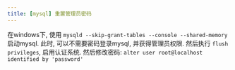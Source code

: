 ```yaml
---
title: [mysql] 重置管理员密码
---
```



在windows下, 使用 `mysqld --skip-grant-tables --console --shared-memory`启动mysql.
此时, 可以不需要密码登录mysql, 并获得管理员权限.
然后执行 `flush privileges`, 启用认证系统.
然后修改密码: `alter user root@localhost identified by 'password'`


